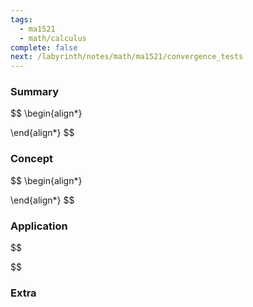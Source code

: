 ```yaml
---
tags:
  - ma1521
  - math/calculus
complete: false
next: /labyrinth/notes/math/ma1521/convergence_tests
---
```

   
### Summary
$$
\begin{align*}

\end{align*}
$$
### Concept
$$
\begin{align*}

\end{align*}
$$
### Application
$$

$$

### Extra

